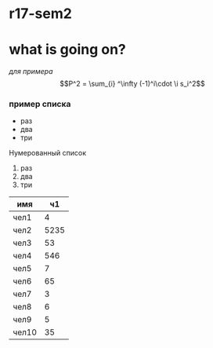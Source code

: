 # r17-sem2
# what is going on?

*для примера*\
$$P^2 = \sum_{i} ^\infty (-1)^i\cdot \i s_i^2$$

### пример списка ###
* раз
* два
* три


Нумерованный список
1. раз
2. два
4. три


| имя   | ч1   |
|-------|------|
| чел1  | 4    |
| чел2  | 5235 |
| чел3  | 53   |
| чел4  | 546  |
| чел5  | 7    |
| чел6  | 65   |
| чел7  | 3    |
| чел8  | 6    |
| чел9  | 5    |
| чел10 | 35   |
